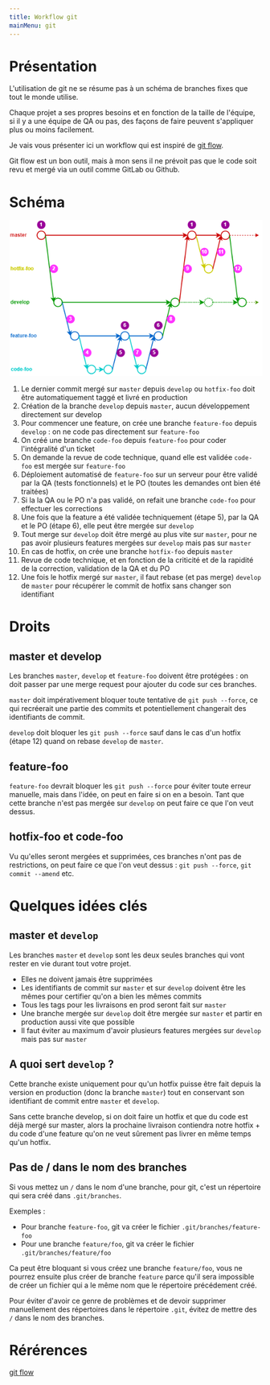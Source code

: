 ```yaml
---
title: Workflow git
mainMenu: git
---
```


# Présentation

L'utilisation de git ne se résume pas à un schéma de branches fixes que tout le monde utilise.

Chaque projet a ses propres besoins et en fonction de la taille de l'équipe, si il y a une équipe de QA ou pas, 
des façons de faire peuvent s'appliquer plus ou moins facilement.

Je vais vous présenter ici un workflow qui est inspiré de
[git flow](https://danielkummer.github.io/git-flow-cheatsheet/index.fr_FR.html).

Git flow est un bon outil, mais à mon sens il ne prévoit pas que le code soit revu et mergé 
via un outil comme GitLab ou Github.

# Schéma

![Workflow](images/workflow-master-develop-feature.png)

 1. Le dernier commit mergé sur `master` depuis `develop` ou `hotfix-foo` doit être automatiquement taggé et livré en production 
 2. Création de la branche `develop` depuis `master`, aucun développement directement sur develop
 3. Pour commencer une feature, on crée une branche `feature-foo` depuis `develop` : on ne code pas directement sur `feature-foo`
 4. On créé une branche `code-foo` depuis `feature-foo` pour coder l'intégralité d'un ticket
 5. On demande la revue de code technique, quand elle est validée `code-foo` est mergée sur `feature-foo`
 6. Déploiement automatisé de `feature-foo` sur un serveur pour être validé par la QA (tests fonctionnels) et le PO (toutes les demandes ont bien été traitées)
 7. Si la la QA ou le PO n'a pas validé, on refait une branche `code-foo` pour effectuer les corrections
 8. Une fois que la feature a été validée techniquement (étape 5), par la QA et le PO (étape 6), elle peut être mergée sur `develop`
 9. Tout merge sur `develop` doit être mergé au plus vite sur `master`, pour ne pas avoir plusieurs features mergées sur `develop` mais pas sur `master`
 10. En cas de hotfix, on crée une branche `hotfix-foo` depuis `master`
 11. Revue de code technique, et en fonction de la criticité et de la rapidité de la correction, validation de la QA et du PO
 12. Une fois le hotfix mergé sur `master`, il faut rebase (et pas merge) `develop` de `master` pour récupérer le commit de hotfix sans changer son identifiant

# Droits

## master et develop
Les branches `master`, `develop` et `feature-foo` doivent être protégées :
on doit passer par une merge request pour ajouter du code sur ces branches.

`master` doit impérativement bloquer toute tentative de `git push --force`,
ce qui recréerait une partie des commits et potentiellement changerait des identifiants de commit.

`develop` doit bloquer les `git push --force` sauf dans le cas d'un hotfix (étape 12) quand on rebase `develop` de `master`.

## feature-foo

`feature-foo` devrait bloquer les `git push --force` pour éviter toute erreur manuelle, mais dans l'idée,
on peut en faire si on en a besoin.
Tant que cette branche n'est pas mergée sur `develop` on peut faire ce que l'on veut dessus.

## hotfix-foo et code-foo

Vu qu'elles seront mergées et supprimées, ces branches n'ont pas de restrictions,
on peut faire ce que l'on veut dessus : `git push --force`, `git commit --amend` etc.

# Quelques idées clés

## master et `develop`

Les branches `master` et `develop` sont les deux seules branches qui vont rester en vie durant tout votre projet.

 * Elles ne doivent jamais être supprimées
 * Les identifiants de commit sur `master` et sur `develop` doivent être les mêmes pour certifier qu'on a bien les mêmes commits
 * Tous les tags pour les livraisons en prod seront fait sur `master`
 * Une branche mergée sur `develop` doit être mergée sur `master` et partir en production aussi vite que possible
 * Il faut éviter au maximum d'avoir plusieurs features mergées sur `develop` mais pas sur `master`
 
## A quoi sert `develop` ?

Cette branche existe uniquement pour qu'un hotfix puisse être fait depuis la version en production 
(donc la branche `master`) tout en conservant son identifiant de commit entre `master` et `develop`.

Sans cette branche develop, si on doit faire un hotfix et que du code est déjà mergé sur master,
alors la prochaine livraison contiendra notre hotfix + du code d'une feature qu'on ne veut sûrement pas livrer 
en même temps qu'un hotfix.  

## Pas de / dans le nom des branches

Si vous mettez un `/` dans le nom d'une branche, pour git, c'est un répertoire qui sera créé dans `.git/branches`.

Exemples :
 * Pour branche `feature-foo`, git va créer le fichier `.git/branches/feature-foo`
 * Pour une branche `feature/foo`, git va créer le fichier `.git/branches/feature/foo`

Ca peut être bloquant si vous créez une branche `feature/foo`, vous ne pourrez ensuite plus créer de branche `feature`
parce qu'il sera impossible de créer un fichier qui a le même nom que le répertoire précédement créé.

Pour éviter d'avoir ce genre de problèmes et de devoir supprimer manuellement des répertoires dans le répertoire `.git`,
évitez de mettre des `/` dans le nom des branches.

# Rérérences

[git flow](https://danielkummer.github.io/git-flow-cheatsheet/index.fr_FR.html)
